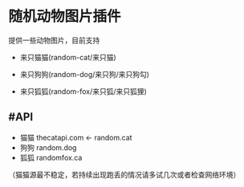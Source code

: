 # 随机动物图片插件

提供一些动物图片，目前支持

- 来只猫猫(random-cat/来只猫)

- 来只狗狗(random-dog/来只狗/来只狗勾)

- 来只狐狐(random-fox/来只狐/来只狐狸)


#API
-

- 猫猫 thecatapi.com <- random.cat
- 狗狗 random.dog
- 狐狐 randomfox.ca

（猫猫源最不稳定，若持续出现跑丢的情况请多试几次或者检查网络环境）

